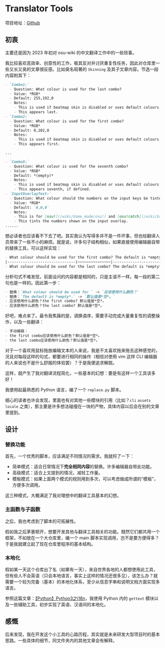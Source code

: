 # Translator Tools

项目地址：[Github](https://github.com/CloneWith/translator-tools)

## 初衷

主要还是因为 2023 年初对 osu-wiki 的中文翻译工作中的一些琐事。

我比较喜欢高效率、创意性的工作，极其反对并讨厌重复性任务，因此对仓库里一些又长又臭的文章很反感。比如臭名昭著的 `Skinning` 及其子文章内容。节选一段内容附其下：

```md
- `Combo1:`
  - Question: What colour is used for the last combo?
  - Value: *RGB*
  - Default: 255,192,0
  - Notes:
    - This is used if beatmap skin is disabled or uses default colours.
    - This appears last.
- `Combo2:`
  - Question: What colour is used for the first combo?
  - Value: *RGB*
  - Default: 0,202,0
  - Notes:
    - This is used if beatmap skin is disabled or uses default colours.
    - This appears first.

...

- `Combo8:`
  - Question: What colour is used for the seventh combo?
  - Value: *RGB*
  - Default: *(empty)*
  - Notes:
    - This is used if beatmap skin is disabled or uses default colours.
    - This appears seventh, if defined.
- `InputOverlayText:`
  - Question: What colour should the numbers on the input keys be tinted in?
  - Value: *RGB*
  - Default: `0,0,0`
  - Notes:
    - This is for [osu!](/wiki/Game_mode/osu!) and [osu!catch](/wiki/Game_mode/osu!catch) only..
    - This tints the numbers shown on the input overlay.
......
```

想必读者也应该看不下去了吧。其实我认为写得多并不是一件坏事，但也给翻译人员带来了一些不小的麻烦。就是说，许多句子结构相似，如果直接使用编辑器自带的替换工具，可以这样实现：

```md
- What colour should be used for the first combo? The default is *empty*.
|-------------------------------|~~~~~~~~~~~~~~~|------------------------|
- What colour should be used for the last combo? The default is *empty*.
```

分析句式不难发现，前面设问的内容都是相同的，只是主语不一样。每一段的第二句也是一样的。因此第一步：

```md
- 替换：`What colour should be used for ` -> `应该使用什么颜色？`
- 替换：`The default is *empty*.` -> `默认值是*空*。`
- 应该使用什么颜色？the first combo? 默认值是*空*。
- 应该使用什么颜色？the last combo? 默认值是*空*。
```

好吧，难点来了。最令我焦躁的是，调换语序，需要手动完成大量重复性的调整操作，以及一些翻译：

```md
- 手动编辑：
- the first combo应该使用什么颜色？默认值是*空*。
- the last combo应该使用什么颜色？默认值是*空*。
```

对于一个喜欢用鼠标拖放编辑文本的人来说，我是不太喜欢拖来拖去这种感觉的，况且对每段这样的句式，都要进行相同的操作（相信对使用 vim 这样 CLI 编辑器的人来说也不是什么舒服的体验罢）？于是我便追求解脱。

这样，就产生了我对翻译流程简化，一些基本的幻想：要是有这样一个工具该多好！

我便用起最熟悉的 Python 语言，编了一个 `replace.py` 脚本。

细心的读者也许会发现，里面也有对其他一些模块的引用（比如？`cli` `assets` `locale` 之类），那主要是许多想法碰撞在一块的产物，具体内容以后会在别的文章里提到。

## 设计

### 替换功能

首先，一个优秀的脚本，应该满足不同情况的需求。我就捋了一下：

- 简单模式：适合日常情况下**完全相同内容**的替换。许多编辑器自带此功能。
- 高级模式：适合上文提到的情况，减轻工作量。
- 模板模式：如果上面两个模式的规则用到多次，可以考虑做成所谓的“模板”，方便多次调用。

这三种模式，大概满足了我对理想中的翻译工具基本的幻想。

### 主函数与子函数

之后，我也考虑到了脚本的可拓展性。

假如我之后茅塞顿开，想要开发其他与翻译工具相关的功能。既然它们都共用一个框架，不如放在一个大仓库里，编一个 main 脚本实现调用，岂不是要方便得多？于是我就建立起了现在仓库里程序的基本结构。

### 本地化

假如某一天这个仓库出了名（如果有一天），来自世界各地的人都想使用此工具，但有些人不会英语（只会本地语言，事实上这样的情况还很多见），该怎么办？就需要一个较为完备（基本）的本地化体系，至少从信息字串和说明文档方面实现多语言。

参照这篇文章：[【Python】Python3之i18n](https://developer.aliyun.com/article/702246)，我使用 Python 内的 `gettext` 模块以及一些辅助工具，初步实现了英语、汉语间的本地化。

## 感慨

后来发现，我在开发这个小工具的心路历程，其实就是未来研发大型项目时的基本思路。一些具体的细节，同文件夹内的其他文章会有解释。
